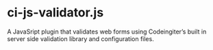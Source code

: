 ci-js-validator.js
===============

A JavaSript plugin that validates web forms using Codeingiter’s built in server side validation library and configuration files.


